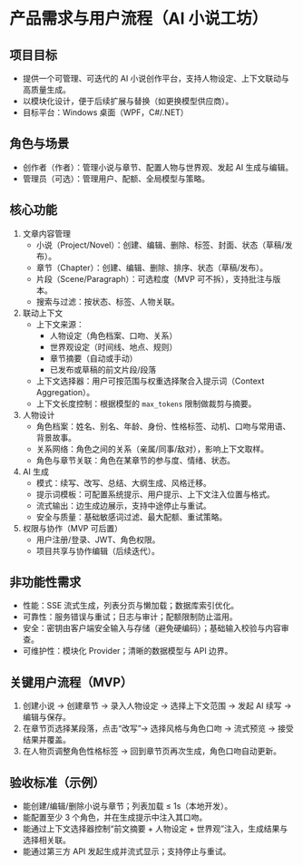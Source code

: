 # 产品需求与用户流程（AI 小说工坊）

## 项目目标
- 提供一个可管理、可迭代的 AI 小说创作平台，支持人物设定、上下文联动与高质量生成。
- 以模块化设计，便于后续扩展与替换（如更换模型供应商）。
- 目标平台：Windows 桌面（WPF，C#/.NET）

## 角色与场景
- 创作者（作者）：管理小说与章节、配置人物与世界观、发起 AI 生成与编辑。
- 管理员（可选）：管理用户、配额、全局模型与策略。

## 核心功能
1. 文章内容管理
   - 小说（Project/Novel）：创建、编辑、删除、标签、封面、状态（草稿/发布）。
   - 章节（Chapter）：创建、编辑、删除、排序、状态（草稿/发布）。
   - 片段（Scene/Paragraph）：可选粒度（MVP 可不拆），支持批注与版本。
   - 搜索与过滤：按状态、标签、人物关联。
2. 联动上下文
   - 上下文来源：
     - 人物设定（角色档案、口吻、关系）
     - 世界观设定（时间线、地点、规则）
     - 章节摘要（自动或手动）
     - 已发布或草稿的前文片段/段落
   - 上下文选择器：用户可按范围与权重选择聚合入提示词（Context Aggregation）。
   - 上下文长度控制：根据模型的 `max_tokens` 限制做裁剪与摘要。
3. 人物设计
   - 角色档案：姓名、别名、年龄、身份、性格标签、动机、口吻与常用语、背景故事。
   - 关系网络：角色之间的关系（亲属/同事/敌对），影响上下文取样。
   - 角色与章节关联：角色在某章节的参与度、情绪、状态。
4. AI 生成
   - 模式：续写、改写、总结、大纲生成、风格迁移。
   - 提示词模板：可配置系统提示、用户提示、上下文注入位置与格式。
   - 流式输出：边生成边展示，支持中途停止与重试。
   - 安全与质量：基础敏感词过滤、最大配额、重试策略。
5. 权限与协作（MVP 可后置）
   - 用户注册/登录、JWT、角色权限。
   - 项目共享与协作编辑（后续迭代）。

## 非功能性需求
- 性能：SSE 流式生成，列表分页与懒加载；数据库索引优化。
- 可靠性：服务错误与重试；日志与审计；配额限制防止滥用。
- 安全：密钥由客户端安全输入与存储（避免硬编码）；基础输入校验与内容审查。
- 可维护性：模块化 Provider；清晰的数据模型与 API 边界。

## 关键用户流程（MVP）
1. 创建小说 → 创建章节 → 录入人物设定 → 选择上下文范围 → 发起 AI 续写 → 编辑与保存。
2. 在章节页选择某段落，点击“改写”→ 选择风格与角色口吻 → 流式预览 → 接受结果并覆盖。
3. 在人物页调整角色性格标签 → 回到章节页再次生成，角色口吻自动更新。

## 验收标准（示例）
- 能创建/编辑/删除小说与章节；列表加载 ≤ 1s（本地开发）。
- 能配置至少 3 个角色，并在生成提示中注入其口吻。
- 能通过上下文选择器控制“前文摘要 + 人物设定 + 世界观”注入，生成结果与选择相关联。
- 能通过第三方 API 发起生成并流式显示；支持停止与重试。